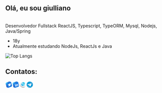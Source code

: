 ## Olá, eu sou giulliano
<br>
Desenvolvedor Fullstack ReactJS, Typescript, TypeORM, Mysql, Nodejs, Java/Spring

- 18y
- Atualmente estudando NodeJs, ReactJs e Java

![Top Langs](https://github-readme-stats.vercel.app/api/top-langs/?username=MoDasby&layout=compact&custom_title=Linguagens%20Mais%20Usadas&theme=radical)

## Contatos:
<a href="https://twitter.com/meeeeeeendes" target="_blank">
  <img align="left" alt="Meu Twitter" width="22px" src="./icons/twitter.png" />
</a>
<a href="https://www.linkedin.com/in/giulliano-mendes/" target="_blank">
  <img align="left" alt="Meu Linkedin" width="22px" src="./icons/linkedin.png" />
</a>
<a href="mailto:giulliano.pu@gmail.com" target="_blank">
  <img align="left" alt="Meu Email" width="22px" src="./icons/email.png" />
</a>
<a href="https://t.me/MoDasby" target="_blank">
  <img align="left" alt="Meu Telegram" width="22px" src="./icons/telegram.png" />
</a>
<br />
